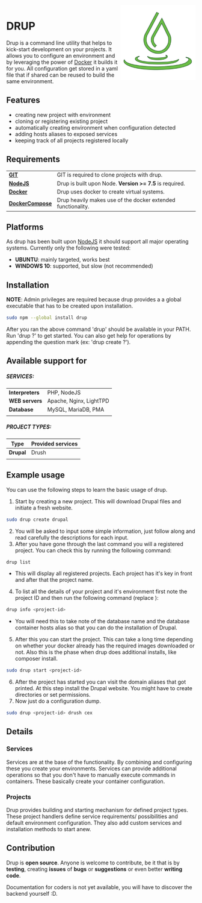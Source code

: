 <img src="./misc/drup_logo.png" align="right" alt="Drup logo" width="200"/>

# DRUP
Drup is a command line utility that helps to kick-start development 
on your projects. It allows you to configure an environment and by 
leveraging the power of [Docker](https://www.docker.com/) it builds
it for you. All configuration get stored in a yaml file that if
shared can be reused to build the same environment.

## Features
- creating new project with environment
- cloning or registering existing project
- automatically creating environment when configuration detected
- adding hosts aliases to exposed services
- keeping track of all projects registered locally

## Requirements
| | |
|------------------|--------------------------|
|[**GIT**](https://git-scm.com/downloads) | GIT is required to clone projects with drup.
|[**NodeJS**](https://nodejs.org/en/download/current/) | Drup is built upon Node. **Version >= 7.5** is required.
|[**Docker**](https://docs.docker.com/engine/installation/) | Drup uses docker to create virtual systems.
|[**DockerCompose**](https://docs.docker.com/compose/install/) | Drup heavily makes use of the docker extended functionality.

## Platforms
As drup has been built upon [NodeJS](https://en.wikipedia.org/wiki/Node.js)
it should support all major operating systems. Currently only the following
were tested:
- **UBUNTU**: mainly targeted, works best
- **WINDOWS 10**: supported, but slow (not recommended)

## Installation
**NOTE**: Admin privileges are required because drup provides a 
a global executable that has to be created upon installation.
```bash
sudo npm --global install drup
```
After you ran the above command 'drup' should be available in your PATH.
Run 'drup ?' to get started. You can also get help for operations by
appending the question mark (ex: 'drup create ?').

## Available support for
##### SERVICES: 
| | |
|------------------|--------------------------|
| **Interpreters** | PHP, NodeJS              |
| **WEB servers**  | Apache, Nginx, LightTPD  |
| **Database**     | MySQL, MariaDB, PMA      |
|                  |                          |

##### PROJECT TYPES:
| Type | Provided services |
|--------------|--------------------------|
| **Drupal**   |  Drush                   |
|              |                          |

## Example usage
You can use the following steps to learn the basic usage of drup.
1. Start by creating a new project. This will download Drupal files
and initiate a fresh website.
```bash
sudo drup create drupal 
```
2. You will be asked to input some simple information, just follow
along and read carefully the descriptions for each input.
3. After you have gone through the last command you will a registered
project. You can check this by running the following command:
```bash
drup list
```
- This will display all registered projects. Each project has it's
key in front and after that the project name.
4. To list all the details of your project and it's environment first
 note the project ID and then run the following command (replace 
 <project-id>):
```bash
drup info <project-id>
```
- You will need this to take note of the database name and the
database container hosts alias so that you can do the installation
of Drupal.
5. After this you can start the project. This can take a long time
depending on whether your docker already has the required images
downloaded or not. Also this is the phase when drup does additional
installs, like composer install.
```bash
sudo drup start <project-id>
```
6. After the project has started you can visit the domain aliases
that got printed. At this step install the Drupal website. You might
have to create directories or set permissions.
7. Now just do a configuration dump.
```bash
sudo drup <project-id> drush cex
```

## Details

### Services
Services are at the base of the functionality. By combining and 
configuring these you create your environments. Services can provide
additional operations so that you don't have to manually execute
commands in containers. These basically create your container
configuration.

### Projects
Drup provides building and starting mechanism for defined project 
types. These project handlers define service requirements/
possibilities and default environment configuration. They also 
add custom services and installation methods to start anew. 

## Contribution
Drup is **open source**.
Anyone is welcome to contribute, be it that is by **testing**, 
creating **issues** of **bugs** or **suggestions** or even better 
**writing code**.

Documentation for coders is not yet available, you will have to
discover the backend yourself :D.